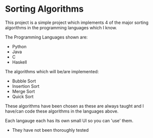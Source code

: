 # Sorting Algorithms
This project is a simple project which implements 4 of the major sorting algorithms in the programming languages which I know.

The Programming Languages shown are:
- Python
- Java
- C
- Haskell

The algorithms which will be/are implemented:
- Bubble Sort
- Insertion Sort
- Merge Sort
- Quick Sort

These algorithms have been chosen as these are always taught and I have/can code these algorithms in the languages above. 

Each langauge each has its own small UI so you can 'use' them.
- They have not been thoroughly tested
